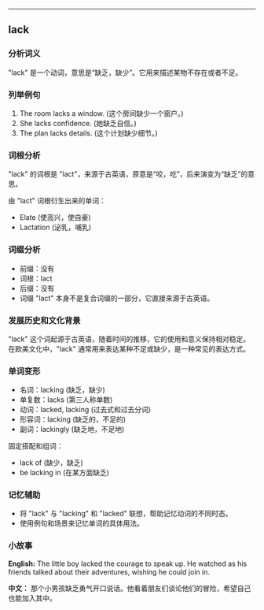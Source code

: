 
---------------
## lack
### 分析词义
"lack" 是一个动词，意思是“缺乏，缺少”。它用来描述某物不存在或者不足。

### 列举例句
1. The room lacks a window. (这个房间缺少一个窗户。)
2. She lacks confidence. (她缺乏自信。)
3. The plan lacks details. (这个计划缺少细节。)

### 词根分析
"lack" 的词根是 "lact"，来源于古英语，原意是“咬，吃”，后来演变为“缺乏”的意思。

由 "lact" 词根衍生出来的单词：
- Elate (使高兴，使自豪)
- Lactation (泌乳，哺乳)

### 词缀分析
- 前缀：没有
- 词根：lact
- 后缀：没有
- 词缀 "lact" 本身不是复合词缀的一部分，它直接来源于古英语。

### 发展历史和文化背景
"lack" 这个词起源于古英语，随着时间的推移，它的使用和意义保持相对稳定。在欧美文化中，"lack" 通常用来表达某种不足或缺少，是一种常见的表达方式。

### 单词变形
- 名词：lacking (缺乏，缺少)
- 单复数：lacks (第三人称单数)
- 动词：lacked, lacking (过去式和过去分词)
- 形容词：lacking (缺乏的，不足的)
- 副词：lackingly (缺乏地，不足地)

固定搭配和组词：
- lack of (缺少，缺乏)
- be lacking in (在某方面缺乏)

### 记忆辅助
- 将 "lack" 与 "lacking" 和 "lacked" 联想，帮助记忆动词的不同时态。
- 使用例句和场景来记忆单词的具体用法。

### 小故事
**English:**
The little boy lacked the courage to speak up. He watched as his friends talked about their adventures, wishing he could join in.

**中文：**
那个小男孩缺乏勇气开口说话。他看着朋友们谈论他们的冒险，希望自己也能加入其中。

